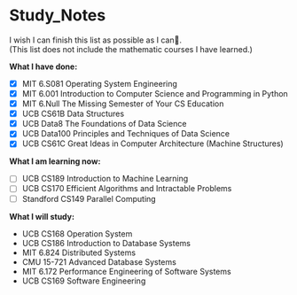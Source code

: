 # Study_Notes
I wish I can finish this list as possible as I can🎋. <br/>
(This list does not include the mathematic courses I have learned.) <br/>

**What I have done:**
- [x] MIT 6.S081 Operating System Engineering 
- [x] MIT 6.001 Introduction to Computer Science and Programming in Python
- [x] MIT 6.Null The Missing Semester of Your CS Education
- [x] UCB CS61B Data Structures
- [x] UCB Data8 The Foundations of Data Science
- [x] UCB Data100 Principles and Techniques of Data Science
- [x] UCB CS61C Great Ideas in Computer Architecture (Machine Structures)

**What I am learning now:**
- [ ] UCB CS189 Introduction to Machine Learning
- [ ] UCB CS170 Efficient Algorithms and Intractable Problems
- [ ] Standford CS149 Parallel Computing

**What I will study:**
- UCB CS168 Operation System
- UCB CS186 Introduction to Database Systems
- MIT 6.824 Distributed Systems
- CMU 15-721 Advanced Database Systems
- MIT 6.172 Performance Engineering of Software Systems
- UCB CS169 Software Engineering	
